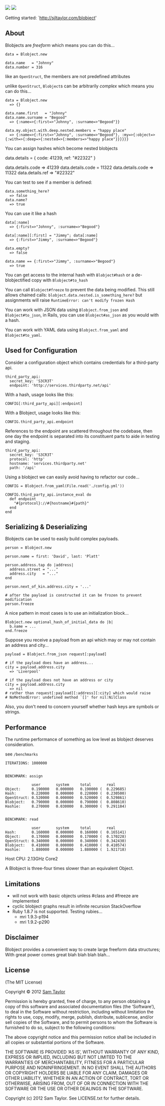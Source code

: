 ![](https://github.com/sjltaylor/blobject/raw/master/assets/blobject.png)
![](https://github.com/sjltaylor/blobject/raw/master/assets/blob_defn.png)

Getting started: `http://sjltaylor.com/blobject'

## About

Blobjects are *freeform* which means you can do this...

    data = Blobject.new

    data.name   = "Johnny"
    data.number = 316

like an `OpenStruct`, the members are not predefined attributes

unlike `OpenStruct`, `Blobject`s can be arbitrarily *complex* which means you can do this...

    data = Blobject.new
      => {}

    data.name.first   = "Johnny"
    data.name.surname = "Begood"
      => {:name=>{:first=>"Johnny", :surname=>"Begood"}}

    data.my.object.with.deep.nested.members = "happy place"
      => {:name=>{:first=>"Johnny", :surname=>"Begood"}, :my=>{:object=>{:with=>{:deep=>{:nested=>{:members=>"happy place"}}}}}}

You can assign hashes which become nested blobjects

  data.details = { code: 41239, ref: "#22322" }

  data.details.code
    => 41239
  data.details.code = 11322
  data.details.code
    => 11322
  data.details.ref
    => "#22322"


You can test to see if a member is defined:

    data.something_here?
      => false
    data.name?
      => true

You can use it like a hash

    data[:name]
      => {:first=>"Johnny", :surname=>"Begood"}

    data[:name][:first] = "Jimmy"; data[:name]
      => {:first=>"Jimmy", :surname=>"Begood"}

    data.empty?
      => false

    data.name == {:first=>"Jimmy", :surname=>"Begood"}
      => true

You can get access to the internal hash with `Blobject#hash` or a de-blobjectified copy with `Blobject#to_hash`

You can call `Blobject#freeze` to prevent the data being modified. This still allows chained calls: `blobject.data.nested.is_something_here?` but assignments will raise `RuntimeError: can't modify frozen Hash`

You can work with JSON data using `Blobject.from_json` and `Blobject#to_json`, in Rails, you can use `Blobject#as_json` as you would with a hash.

You can work with YAML data using `Blobject.from_yaml` and `Blobject#to_yaml`.


## Used for Configuration

Consider a configuration object which contains credentials for a third-party api.

    third_party_api:
      secret_key: 'S3CR3T'
      endpoint: 'http://services.thirdparty.net/api'

With a hash, usage looks like this:
    
    CONFIG[:third_party_api][:endpoint]

With a Blobject, usage looks like this:

    CONFIG.third_party_api.endpoint

References to the endpoint are scattered throughout the codebase, then one day the endpoint is separated into its constituent parts to aide in testing and staging.

    third_party_api:
      secret_key: 'S3CR3T'
      protocol: 'http'
      hostname: 'services.thirdparty.net'
      path: '/api'

Using a blobject we can easily avoid having to refactor our code...

    CONFIG = Blobject.from_yaml(File.read('./config.yml'))

    CONFIG.third_party_api.instance_eval do
      def endpoint
        "#{protocol}://#{hostname}#{path}"
      end
    end


## Serializing & Deserializing

Blobjects can be used to easily build complex payloads.

    person = Blobject.new

    person.name = first: 'David', last: 'Platt'
    
    person.address.tap do |address|
      address.street = "..."
      address.city   = "..."
    end

    person.next_of_kin.address.city = '...'

    # after the payload is constructed it can be frozen to prevent modification
    person.freeze

A nice pattern in most cases is to use an initialization block...

    Blobject.new optional_hash_of_initial_data do |b|
      b.name = ...
    end.freeze


Suppose you receive a payload from an api which may or may not contain an address and city...

    payload = Blobject.from_json request[:payload]

    # if the payload does have an address...
    city = payload.address.city
      => 'Liverpool'

    # if the payload does not have an address or city
    city = payload.address.city
      => nil
    # rather than request[:payload][:address][:city] which would raise
    # NoMethodError: undefined method `[]' for nil:NilClass


Also, you don't need to concern yourself whether hash keys are symbols or strings.



## Performance

The runtime performance of something as low level as blobject deserves consideration.

see `/benchmarks`

    ITERATIONS: 1000000


    BENCHMARK: assign

                user       system     total       real
    Object:     0.190000   0.000000   0.190000 (  0.229685)
    Hash:       0.220000   0.000000   0.220000 (  0.230500)
    OpenStruct: 0.520000   0.000000   0.520000 (  0.529861)
    Blobject:   0.790000   0.000000   0.790000 (  0.808610)
    Hashie:     8.270000   0.030000   8.300000 (  9.291184)


    BENCHMARK: read

                user       system     total       real
    Hash:       0.160000   0.000000   0.160000 (  0.165141)
    Object:     0.170000   0.000000   0.170000 (  0.170228)
    OpenStruct: 0.340000   0.000000   0.340000 (  0.342430)
    Blobject:   0.410000   0.000000   0.410000 (  0.410574)
    Hashie:     1.880000   0.000000   1.880000 (  1.921718)

Host CPU: 2.13GHz Core2

A Blobject is three-four times slower than an equivalent Object.


## Limitations

* will not work with basic objects unless #class and #freeze are implemented
* cyclic blobject graphs result in infinite recursion StackOverflow
* Ruby 1.8.7 is not supported. Testing rubies...
  * mri 1.9.3-p194
  * mri 1.9.2-p290


## Disclaimer

Blobject provides a convenient way to create large freeform data structures; With great power comes great blah blah blah blah...


## License

(The MIT License)

Copyright © 2012 [Sam Taylor](http://sjltaylor.com/)

Permission is hereby granted, free of charge, to any person obtaining a copy of this software and associated documentation files (the ‘Software’), to deal in the Software without restriction, including without limitation the rights to use, copy, modify, merge, publish, distribute, sublicense, and/or sell copies of the Software, and to permit persons to whom the Software is furnished to do so, subject to the following conditions:

The above copyright notice and this permission notice shall be included in all copies or substantial portions of the Software.

THE SOFTWARE IS PROVIDED ‘AS IS’, WITHOUT WARRANTY OF ANY KIND, EXPRESS OR IMPLIED, INCLUDING BUT NOT LIMITED TO THE WARRANTIES OF MERCHANTABILITY, FITNESS FOR A PARTICULAR PURPOSE AND NONINFRINGEMENT. IN NO EVENT SHALL THE AUTHORS OR COPYRIGHT HOLDERS BE LIABLE FOR ANY CLAIM, DAMAGES OR OTHER LIABILITY, WHETHER IN AN ACTION OF CONTRACT, TORT OR OTHERWISE, ARISING FROM, OUT OF OR IN CONNECTION WITH THE SOFTWARE OR THE USE OR OTHER DEALINGS IN THE SOFTWARE.

Copyright (c) 2012 Sam Taylor. See LICENSE.txt for
further details.
